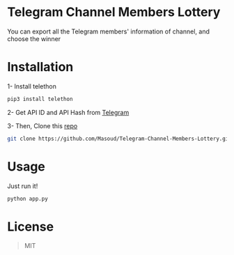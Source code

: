 # Telegram Channel Members Lottery
You can export all the Telegram members' information of channel, and choose the winner

# Installation
1- Install telethon

```bash
pip3 install telethon
```

2- Get API ID and API Hash from [Telegram](https://my.telegram.org) 

3- Then, Clone this [repo](https://github.com/Masoud/Telegram-Channel-Members-Lottery)

```bash
git clone https://github.com/Masoud/Telegram-Channel-Members-Lottery.git
```

# Usage
Just run it!

```bash
python app.py
```
# License
> MIT
